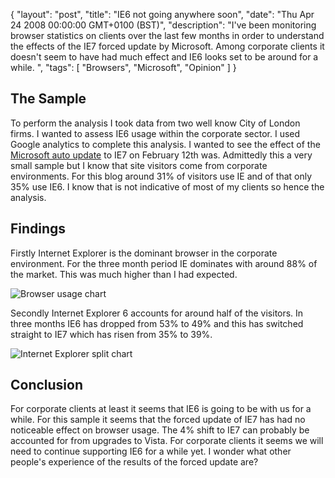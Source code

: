 {
  "layout": "post",
  "title": "IE6 not going anywhere soon",
  "date": "Thu Apr 24 2008 00:00:00 GMT+0100 (BST)",
  "description": "I've been monitoring browser statistics on clients over the last few months in order to understand the effects of the IE7 forced update by Microsoft. Among corporate clients it doesn't seem to have had much effect and IE6 looks set to be around for a while.  ",
  "tags": [
    "Browsers",
    "Microsoft",
    "Opinion"
  ]
}

## The Sample

To perform the analysis I took data from two well know City of London firms. I wanted to assess IE6 usage within the corporate sector. I used Google analytics to complete this analysis. I wanted to see the effect of the [Microsoft auto update][1] to IE7 on February 12th was. Admittedly this a very small sample but I know that site visitors come from corporate environments. For this blog around 31% of visitors use IE and of that only 35% use IE6. I know that is not indicative of most of my clients so hence the analysis. 

## Findings

Firstly Internet Explorer is the dominant browser in the corporate environment. For the three month period IE dominates with around 88% of the market. This was much higher than I had expected.

![Browser usage chart][2] 

Secondly Internet Explorer 6 accounts for around half of the visitors. In three months IE6 has dropped from 53% to 49% and this has switched straight to IE7 which has risen from 35% to 39%.

![Internet Explorer split chart][3] 

## Conclusion

For corporate clients at least it seems that IE6 is going to be with us for a while. For this sample it seems that the forced update of IE7 has had no noticeable effect on browser usage. The 4% shift to IE7 can probably be accounted for from upgrades to Vista. For corporate clients it seems we will need to continue supporting IE6 for a while yet. I wonder what other people's experience of the results of the forced update are?

 [1]: http://support.microsoft.com/default.aspx/kb/946202
 [2]: http://shapeshed.com/images/articles/browser_usage.jpg
 [3]: http://shapeshed.com/images/articles/ie_split.jpg
